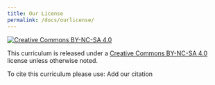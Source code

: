 ```yaml
---
title: Our License
permalink: /docs/ourlicense/
---
```


[![Creative Commons BY-NC-SA 4.0](../resources/images/cc.png)](https://creativecommons.org/licenses/by-nc-sa/4.0/)

This curriculum is released under a [Creative Commons BY-NC-SA 4.0](https://creativecommons.org/licenses/by-nc-sa/4.0/) license unless otherwise noted.

To cite this curriculum please use:
<span class="todo">Add our citation</a>
